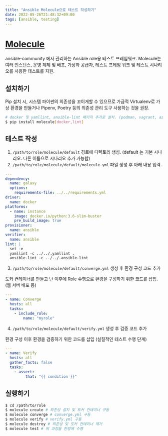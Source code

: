 ```yaml
---
title: "Ansible Molecule으로 테스트 작성하기"
date: 2022-05-26T21:48:32+09:00
tags: [ansible, testing]
---
```


# [Molecule](https://molecule.readthedocs.io/en/latest/)

ansible-community 에서 관리하는 Ansible role용 테스트 프레임워크. Molecule는 여러 인스턴스, 운영 체제 및 배포, 가상화 공급자, 테스트 프레임 워크 및 테스트 시나리오를 사용한 테스트를 지원.

## 설치하기

Pip 설치 시, 시스템 파이썬의 의존성을 꼬이게할 수 있으므로 가급적 Virtualenv로 가상 환경을 만들거나 Pipenv, Poetry 등의 의존성 관리 도구 사용하는 것을 권장.

```sh
# docker 및 yamllint, ansible-lint 패키지 추가로 설치. (podman, vagrant, azure, hetzer 도 지원)
$ pip install molecule[docker,lint] 
```

## 테스트 작성

1. `/path/to/role/molecule/default` 경로에 디렉토리 생성. (default 는 기본 시나리오. 다른 이름으로 시나리오 추가 가능함)
2. `/path/to/role/molecule/default/molecule.yml` 파일 생성 후 아래 내용 입력.

```yaml
---
dependency:
  name: galaxy
  options:
    requirements-file: ../../requirements.yml
driver:
  name: docker
platforms:
  - name: instance
    image: docker.io/python:3.6-slim-buster
    pre_build_image: true
provisioner:
  name: ansible
verifier:
  name: ansible
lint: |
  set -e
  yamllint -c ../../.yamllint .
  ansible-lint -c ../../.ansible-lint
```

3. `/path/to/role/molecule/default/converge.yml` 생성 후 환경 구성 코드 추가

도커 컨테이너를 만들고 난 이후에 Role 수행으로 환경을 구성하기 위한 코드를 삽입. (웹 서버 배포 등)

```yaml
---
- name: Converge
  hosts: all
  tasks:
    - include_role:
        name: "myrole"
```

4. `/path/to/role/molecule/default/verify.yml` 생성 후 검증 코드 추가

환경 구성 이후 환경을 검증하기 위한 코드를 삽입 (실질적인 테스트 수행 단계)

```yaml
---
- name: Verify
  hosts: all
  gather_facts: false
  tasks:
    - assert:
         that: "{{ condition }}"
```

## 실행하기

```sh
$ cd /path/to/role
$ molecule create # 의존성 설치 및 도커 컨테이너 구동
$ molecule converge # converge.yml 구동
$ molecule verify # verify.yml 구동
$ molecule destroy # 의존성 및 도커 컨테이너 제거
$ molecule test # 위 과정을 한방에 수행
```
